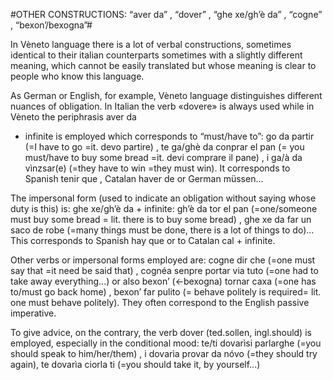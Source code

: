 #OTHER CONSTRUCTIONS: “aver da” , “dover” ,
“ghe xe/gh’è da” , “cogne” , “bexon’/bexogna”#

In Vèneto language there is a lot of verbal constructions, sometimes identical to their italian
counterparts sometimes with a slightly different meaning, which cannot be easily translated
but whose meaning is clear to people who know this language.

As German or English, for example, Vèneto language distinguishes different nuances of
obligation. In Italian the verb «dovere» is always used while in Vèneto the periphrasis aver da
+ infinite is employed which corresponds to “must/have to”: go da partir (=I have to go =it.
devo partire) , te ga/ghè da conprar el pan (= you must/have to buy some bread =it. devi
comprare il pane) , i ga/à da vìnzsar(e) (=they have to win =they must win). It corresponds
to Spanish tenir que , Catalan haver de or German müssen...

The impersonal form (used to indicate an obligation without saying whose duty is this) is: ghe
xe/gh’è da + infinite: gh’è da tor el pan (=one/someone must buy some bread = lit. there
is to buy some bread) , ghe xe da far un saco de robe (=many things must be done, there
is a lot of things to do)... This corresponds to Spanish hay que or to Catalan cal + infinite.

Other verbs or impersonal forms employed are: cogne dir che (=one must say that =it need
be said that) , cognéa senpre portar via tuto (=one had to take away everything...) or also
bexon’ (<-bexogna) tornar caxa (=one has to/must go back home) , bexon’ far pulito (=
behave politely is required= lit. one must behave politely). They often correspond to the
English passive imperative.

To give advice, on the contrary, the verb dover (ted.sollen, ingl.should) is employed,
especially in the conditional mood: te/ti dovarìsi parlarghe (=you should speak to
him/her/them) , i dovarìa provar da nóvo (=they should try again), te dovarìa ciorla ti
(=you should take it, by yourself...)